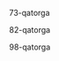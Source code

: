 73-qatorga

<!-- <li class="nav-item flex items-center justify-between bg-[#F8FAFD] py-[15px] px-[10px] rounded-[4px] mb-[15px]">
         <span>
             <p class="rubik-font font-medium">Python</p>
             <p class="font-[Noto Sans, sans-serif] text-[#757881] text-[13px]">David M. Beazley</p>
         </span>
         <span class="flex gap-[6px]">
             <i class="bi bi-book text-[#75828A] text-xl"></i>
             <i class="bi bi-x-square text-[#FF6231] text-xl"></i>
         </span>
     </li> -->

82-qatorga

<!-- <div class="bg-white py-[13px] px-[12px] rounded-[5px] shadow-md">
          <div class="py-[14px] bg-[#F8FAFD] rounded-[5px] px-[20px]">
              <img src="./assets/images/book1.svg" alt="book">
          </div>
          <p class="font-medium text-[18px] pt-[13px] mb-1">Python</p>
          <p class="font-medium text-[13px] text-[#757881]">David M. Beazley</p>
          <p class="font-medium text-[13px] text-[#757881] mb-[10px]">2009</p>
          <div class="flex justify-between mb-[7px]">
              <button class="bg-[#FFD80D] py-[10px] px-[20px] font-medium rounded-[4px]">Bookmark</button>
              <button class="text-[#0D75FF] py-[10px] px-[20px] font-medium rounded-[4px] bg-[#0D75FF0D]">More Info</button>
          </div>
          <button class="bg-[#75828A] font-medium text-white py-[10px] w-full rounded-[4px]">Read</button>
      </div>
      <div class="bg-white py-[13px] px-[12px] rounded-[5px] shadow-md">
          <div class="py-[14px] bg-[#F8FAFD] rounded-[5px] px-[20px]">
              <img src="./assets/images/book1.svg" alt="book">
          </div>
          <p class="font-medium text-[18px] pt-[13px] mb-1">Python</p>
          <p class="font-medium text-[13px] text-[#757881]">David M. Beazley</p>
          <p class="font-medium text-[13px] text-[#757881] mb-[10px]">2009</p>
          <div class="flex justify-between mb-[7px]">
              <button class="bg-[#FFD80D] py-[10px] px-[20px] font-medium rounded-[4px]">Bookmark</button>
              <button class="text-[#0D75FF] py-[10px] px-[20px] font-medium rounded-[4px] bg-[#0D75FF0D]">More Info</button>
          </div>
          <button class="bg-[#75828A] font-medium text-white py-[10px] w-full rounded-[4px]">Read</button>
      </div>
      <div class="bg-white py-[13px] px-[12px] rounded-[5px] shadow-md">
          <div class="py-[14px] bg-[#F8FAFD] rounded-[5px] px-[20px]">
              <img src="./assets/images/book1.svg" alt="book">
          </div>
          <p class="font-medium text-[18px] pt-[13px] mb-1">Python</p>
          <p class="font-medium text-[13px] text-[#757881]">David M. Beazley</p>
          <p class="font-medium text-[13px] text-[#757881] mb-[10px]">2009</p>
          <div class="flex justify-between mb-[7px]">
              <button class="bg-[#FFD80D] py-[10px] px-[20px] font-medium rounded-[4px]">Bookmark</button>
              <button class="text-[#0D75FF] py-[10px] px-[20px] font-medium rounded-[4px] bg-[#0D75FF0D]">More Info</button>
          </div>
          <button class="bg-[#75828A] font-medium text-white py-[10px] w-full rounded-[4px]">Read</button>
      </div>
      <div class="bg-white py-[13px] px-[12px] rounded-[5px] shadow-md">
          <div class="py-[14px] bg-[#F8FAFD] rounded-[5px] px-[20px]">
              <img src="./assets/images/book1.svg" alt="book">
          </div>
          <p class="font-medium text-[18px] pt-[13px] mb-1">Python</p>
          <p class="font-medium text-[13px] text-[#757881]">David M. Beazley</p>
          <p class="font-medium text-[13px] text-[#757881] mb-[10px]">2009</p>
          <div class="flex justify-between mb-[7px]">
              <button class="bg-[#FFD80D] py-[10px] px-[20px] font-medium rounded-[4px]">Bookmark</button>
              <button class="text-[#0D75FF] py-[10px] px-[20px] font-medium rounded-[4px] bg-[#0D75FF0D]">More Info</button>
          </div>
          <button class="bg-[#75828A] font-medium text-white py-[10px] w-full rounded-[4px]">Read</button>
      </div>
      <div class="bg-white py-[13px] px-[12px] rounded-[5px] shadow-md">
          <div class="py-[14px] bg-[#F8FAFD] rounded-[5px] px-[20px]">
              <img src="./assets/images/book1.svg" alt="book">
          </div>
          <p class="font-medium text-[18px] pt-[13px] mb-1">Python</p>
          <p class="font-medium text-[13px] text-[#757881]">David M. Beazley</p>
          <p class="font-medium text-[13px] text-[#757881] mb-[10px]">2009</p>
          <div class="flex justify-between mb-[7px]">
              <button class="bg-[#FFD80D] py-[10px] px-[20px] font-medium rounded-[4px]">Bookmark</button>
              <button class="text-[#0D75FF] py-[10px] px-[20px] font-medium rounded-[4px] bg-[#0D75FF0D]">More Info</button>
          </div>
          <button class="bg-[#75828A] font-medium text-white py-[10px] w-full rounded-[4px]">Read</button>
      </div>
      <div class="bg-white py-[13px] px-[12px] rounded-[5px] shadow-md">
          <div class="py-[14px] bg-[#F8FAFD] rounded-[5px] px-[20px]">
              <img src="./assets/images/book1.svg" alt="book">
          </div>
          <p class="font-medium text-[18px] pt-[13px] mb-1">Python</p>
          <p class="font-medium text-[13px] text-[#757881]">David M. Beazley</p>
          <p class="font-medium text-[13px] text-[#757881] mb-[10px]">2009</p>
          <div class="flex justify-between mb-[7px]">
              <button class="bg-[#FFD80D] py-[10px] px-[20px] font-medium rounded-[4px]">Bookmark</button>
              <button class="text-[#0D75FF] py-[10px] px-[20px] font-medium rounded-[4px] bg-[#0D75FF0D]">More Info</button>
          </div>
          <button class="bg-[#75828A] font-medium text-white py-[10px] w-full rounded-[4px]">Read</button>
      </div>
      <div class="bg-white py-[13px] px-[12px] rounded-[5px] shadow-md">
          <div class="py-[14px] bg-[#F8FAFD] rounded-[5px] px-[20px]">
              <img src="./assets/images/book1.svg" alt="book">
          </div>
          <p class="font-medium text-[18px] pt-[13px] mb-1">Python</p>
          <p class="font-medium text-[13px] text-[#757881]">David M. Beazley</p>
          <p class="font-medium text-[13px] text-[#757881] mb-[10px]">2009</p>
      
          <div class="flex justify-between mb-[7px]">
              <button class="bg-[#FFD80D] py-[10px] px-[20px] font-medium rounded-[4px]">Bookmark</button>
              <button class="text-[#0D75FF] py-[10px] px-[20px] font-medium rounded-[4px] bg-[#0D75FF0D]">More Info</button>
          </div>
      
          <button class="bg-[#75828A] font-medium text-white py-[10px] w-full rounded-[4px]">Read</button>
      </div>
      
      <div class="bg-white py-[13px] px-[12px] rounded-[5px] shadow-md">
          <div class="py-[14px] bg-[#F8FAFD] rounded-[5px] px-[20px]">
              <img src="./assets/images/book1.svg" alt="book">
          </div>
          <p class="font-medium text-[18px] pt-[13px] mb-1">Python</p>
          <p class="font-medium text-[13px] text-[#757881]">David M. Beazley</p>
          <p class="font-medium text-[13px] text-[#757881] mb-[10px]">2009</p>
      
          <div class="flex justify-between mb-[7px]">
              <button class="bg-[#FFD80D] py-[10px] px-[20px] font-medium rounded-[4px]">Bookmark</button>
              <button class="text-[#0D75FF] py-[10px] px-[20px] font-medium rounded-[4px] bg-[#0D75FF0D]">More Info</button>
          </div>
      
          <button class="bg-[#75828A] font-medium text-white py-[10px] w-full rounded-[4px]">Read</button>
      </div> -->

98-qatorga

<!-- <img src="./assets/images/bookThumbnail.png" alt="books" class="border block mx-auto max-w-[210px] mb-[40px]">
                    
                    <p class="text-gray-500 text-left px-[40px] mb-[40px]">Lorem ipsum dolor sit amet consectetur
                        adipisicing elit. Aspernatur odio animi perferendis itaque
                        sit, porro non. Omnis at, molestias quasi libero dolorum similique placeat obcaecati deserunt.
                        Ducimus explicabo earum ullam quas consectetur, tempore maiores pariatur debitis laudantium totam,
                        cumque, omnis neque vel libero cum quia eveniet quaerat..</p>
                    
                    <div class="px-[40px]">
                    
                        <div class="flex gap-[10px] items-center mb-[14px]">
                            <p class="text-[#222531] font-medium">Authors: </p>
                            <div class="flex gap-[6px]">
                                <p class="text-[#0D75FF] bg-[#0D75FF17] py-[5px] px-[18px] rounded-[30px] cursor-pointer">
                                    Jamal Kasper</p>
                                <p class="text-[#0D75FF] bg-[#0D75FF17] py-[5px] px-[18px] rounded-[30px] cursor-pointer">
                                    Author 2</p>
                            </div>
                        </div>
                    
                        <div class="flex gap-[10px] items-center mb-[14px]">
                            <p class="text-[#222531] font-medium">Published: </p>
                            <p class="text-[#0D75FF] bg-[#0D75FF17] py-[5px] px-[18px] rounded-[30px] cursor-pointer">2019</p>
                        </div>
                    
                        <div class="flex gap-[10px] items-center mb-[14px]">
                            <p class="text-[#222531] font-medium">Publisher: </p>
                            <p class="text-[#0D75FF] bg-[#0D75FF17] py-[5px] px-[18px] rounded-[30px] cursor-pointer">Hollman</p>
                        </div>
                    
                        <div class="flex gap-[10px] items-center mb-[14px]">
                            <p class="text-[#222531] font-medium">Categories: </p>
                            <p class="text-[#0D75FF] bg-[#0D75FF17] py-[5px] px-[18px] rounded-[30px] cursor-pointer">Computers</p>
                        </div>
                    
                        <div class="flex gap-[10px] items-center mb-[14px]">
                            <p class="text-[#222531] font-medium">Pages Count: </p>
                            <p class="text-[#0D75FF] bg-[#0D75FF17] py-[5px] px-[18px] rounded-[30px] cursor-pointer">346</p>
                        </div>
                    
                    </div>
                    
                    <div class="p-[22px] bg-[#F8FAFD] flex justify-end">
                        <a href="#" id="close-menu"
                            class="px-[39px] py-[9px] cursor-pointer hover:bg-gray-500 bg-[#75828A] rounded-[4px] font-medium text-white">
                            Read
                        </a>
                    </div> -->
